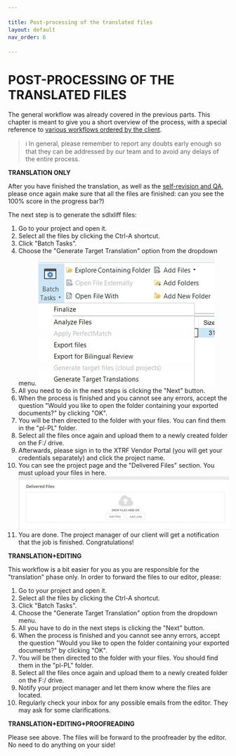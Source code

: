 ```yaml
---

title: Post-processing of the translated files
layout: default
nav_order: 6

---
```

POST-PROCESSING OF THE TRANSLATED FILES
===============
The general workflow was already covered in the previous parts. This chapter is meant to give you a short overview of the process, with a
special reference to [various workflows ordered by the client](Project_briefing_analysis.html). 

>ℹ In general, please remember to report any doubts early enough so that they can be addressed by our team and to avoid any delays of the entire process.

**TRANSLATION ONLY**

After you have finished the translation, as well as the [self-revision and QA](Self-revision_QA_with_Xbench.html), please once again make sure that all the files are finished: can you see the 100% score in the progress bar?)

The next step is to generate the sdlxliff files:
1. Go to your project and open it.
2. Select all the files by clicking the Ctrl-A shortcut. 
3. Click "Batch Tasks".
4. Choose the "Generate Target Translation" option from the dropdown menu.
   ![batch](batchtasks.jpg.jpg)
6. All you need to do in the next steps is clicking the "Next" button. 
7. When the process is finished and you cannot see any errors, accept the question "Would you like to open the folder containing your exported documents?" by clicking "OK".
8. You will be then directed to the folder with your files. You can find them in the "pl-PL" folder.
9. Select all the files once again and upload them to a newly created folder on the F:/ drive. 
10. Afterwards, please sign in to the XTRF Vendor Portal (you will get your credentials separately) and click the project name.
11. You can see the project page and the "Delivered Files" section. You must upload your files in here.
    ![xtrf](xtrfdelivery.jpg) 
13. You are done. The project manager of our client will get a notification that the job is finished. Congratulations!

**TRANSLATION+EDITING**

This workflow is a bit easier for you as you are responsible for the "translation" phase only. In order to forward the files to our editor, please:

1. Go to your project and open it.
2. Select all the files by clicking the Ctrl-A shortcut. 
3. Click "Batch Tasks".
4. Choose the "Generate Target Translation" option from the dropdown menu.
5. All you have to do in the next steps is clicking the "Next" button. 
6. When the process is finished and you cannot see anny errors, accept the question "Would you like to open the folder containing your exported documents?" by clicking "OK".
7. You will be then directed to the folder with your files. You should find them in the "pl-PL" folder.
8. Select all the files once again and upload them to a newly created folder on the F:/ drive. 
9. Notify your project manager and let them know where the files are located.
10. Regularly check your inbox for any possible emails from the editor. They may ask for some clarifications.

**TRANSLATION+EDITING+PROOFREADING**

Please see above. The files will be forward to the proofreader by the editor. No need to do anything on your side!
<!-- Does this mean "nothing to do after QA" or "do the same as for TRANSLATION+EDITING? -->
